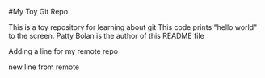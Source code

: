 #My Toy Git Repo

This is a toy repository for learning about git
This code prints "hello world" to the screen. 
Patty Bolan is the author of this README file

Adding a line for my remote repo

new line from remote
